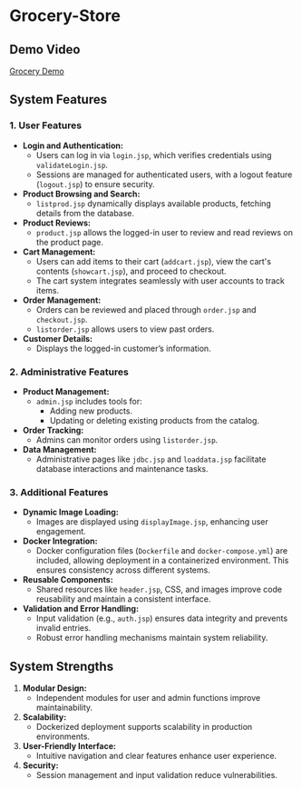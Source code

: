 # Grocery-Store

## Demo Video
[Grocery Demo](https://youtu.be/UcNkGD7viBg)


## System Features

### 1. User Features
- **Login and Authentication:**
  - Users can log in via `login.jsp`, which verifies credentials using `validateLogin.jsp`.
  - Sessions are managed for authenticated users, with a logout feature (`logout.jsp`) to ensure security.
- **Product Browsing and Search:**
  - `listprod.jsp` dynamically displays available products, fetching details from the database.
- **Product Reviews:**
  - `product.jsp` allows the logged-in user to review and read reviews on the product page.
- **Cart Management:**
  - Users can add items to their cart (`addcart.jsp`), view the cart's contents (`showcart.jsp`), and proceed to checkout.
  - The cart system integrates seamlessly with user accounts to track items.
- **Order Management:**
  - Orders can be reviewed and placed through `order.jsp` and `checkout.jsp`.
  - `listorder.jsp` allows users to view past orders.
- **Customer Details:**
  - Displays the logged-in customer’s information.

### 2. Administrative Features
- **Product Management:**
  - `admin.jsp` includes tools for:
    - Adding new products.
    - Updating or deleting existing products from the catalog.
- **Order Tracking:**
  - Admins can monitor orders using `listorder.jsp`.
- **Data Management:**
  - Administrative pages like `jdbc.jsp` and `loaddata.jsp` facilitate database interactions and maintenance tasks.

### 3. Additional Features
- **Dynamic Image Loading:**
  - Images are displayed using `displayImage.jsp`, enhancing user engagement.
- **Docker Integration:**
  - Docker configuration files (`Dockerfile` and `docker-compose.yml`) are included, allowing deployment in a containerized environment. This ensures consistency across different systems.
- **Reusable Components:**
  - Shared resources like `header.jsp`, CSS, and images improve code reusability and maintain a consistent interface.
- **Validation and Error Handling:**
  - Input validation (e.g., `auth.jsp`) ensures data integrity and prevents invalid entries.
  - Robust error handling mechanisms maintain system reliability.

## System Strengths
1. **Modular Design:**
   - Independent modules for user and admin functions improve maintainability.
2. **Scalability:**
   - Dockerized deployment supports scalability in production environments.
3. **User-Friendly Interface:**
   - Intuitive navigation and clear features enhance user experience.
4. **Security:**
   - Session management and input validation reduce vulnerabilities.


